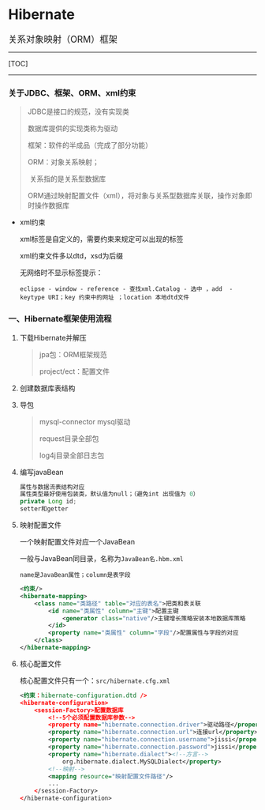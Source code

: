<h1>Hibernate</h1>

<font size=4>关系对象映射（ORM）框架</font>

---

[TOC]

---

### 关于JDBC、框架、ORM、xml约束

> JDBC是接口的规范，没有实现类
>
> 数据库提供的实现类称为驱动
>
> 框架：软件的半成品（完成了部分功能）
>
> ORM：对象关系映射；
>
> ​			关系指的是关系型数据库
>
> ​			ORM通过映射配置文件（xml），将对象与关系型数据库关联，操作对象即时操作数据库

* xml约束

  xml标签是自定义的，需要约束来规定可以出现的标签

  xml约束文件多以dtd，xsd为后缀

  无网络时不显示标签提示：

  ```eclipse - window - reference - 查找xml.Catalog - 选中 ，add  - keytype URI；key 约束中的网址 ；location 本地dtd文件```

### 一、Hibernate框架使用流程

1. 下载Hibernate并解压

   > jpa包：ORM框架规范
   >
   > project/ect：配置文件

2. 创建数据库表结构

3. 导包

   > mysql-connector  	mysql驱动
   >
   > request目录全部包
   >
   > log4j目录全部日志包

4. 编写javaBean

   ```java
   属性与数据流表结构对应
   属性类型最好使用包装类，默认值为null；（避免int 出现值为 0）
   private Long id;
   setter和getter
   ```

5. 映射配置文件

   一个映射配置文件对应一个JavaBean

   一般与JavaBean同目录，名称为```JavaBean名.hbm.xml```

   ```name是JavaBean属性；column是表字段```

   ```xml
   <约束/>
   <hibernate-mapping>
       <class name="类路径" table="对应的表名">把类和表关联
           <id name="类属性" column="主键">配置主键
               <generator class="native"/>主键增长策略安装本地数据库策略
           </id>
           <property name="类属性" column="字段"/>配置属性与字段的对应
       </class>
   </hibernate-mapping>
   ```

6. 核心配置文件

   核心配置文件只有一个：```src/hibernate.cfg.xml```

   ```xml
   <约束：hibernate-configuration.dtd />
   <hibernate-configuration>
       <session-Factory>配置数据库
           <!--5个必须配置数据库参数-->
           <property name="hibernate.connection.driver">驱动路径</property>
           <property name="hibernate.connection.url">连接url</property>
           <property name="hibernate.connection.username">jissi</property>
           <property name="hibernate.connection.password">jissi</property>
           <property name="hibernate.dialect"><!--方言-->
               org.hibernate.dialect.MySQLDialect</property>
           <!--映射-->
           <mapping resource="映射配置文件路径"/>
           ...
       </session-Factory>
   </hibernate-configuration>
   ```

   